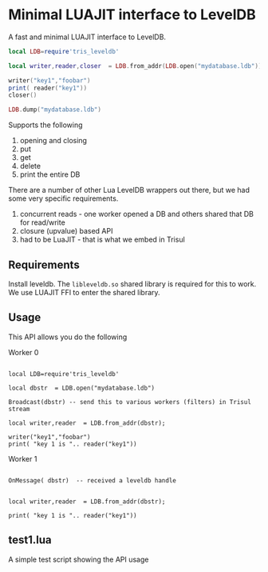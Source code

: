 Minimal LUAJIT interface to LevelDB 
================================

A fast and minimal LUAJIT interface to LevelDB. 

```lua
local LDB=require'tris_leveldb'

local writer,reader,closer  = LDB.from_addr(LDB.open("mydatabase.ldb"))

writer("key1","foobar")
print( reader("key1"))
closer()

LDB.dump("mydatabase.ldb") 

```

Supports the following 

1. opening and closing 
2. put 
3. get
4. delete
5. print the entire DB 


There are a number of other Lua LevelDB wrappers out there, but we had some very specific requirements.

1. concurrent reads - one worker opened a DB and others shared that DB for read/write
2. closure (upvalue) based API 
3. had to be LuaJIT - that is what we embed in Trisul 


Requirements
------------

Install leveldb. The `libleveldb.so`  shared library is required for this to work. 
We use LUAJIT FFI to enter the shared library.


Usage
-----
This API allows you do the following 

Worker 0

````

local LDB=require'tris_leveldb'

local dbstr  = LDB.open("mydatabase.ldb")

Broadcast(dbstr) -- send this to various workers (filters) in Trisul stream 

local writer,reader  = LDB.from_addr(dbstr);

writer("key1","foobar")
print( "key 1 is ".. reader("key1"))

````

Worker 1

````

OnMessage( dbstr)  -- received a leveldb handle 


local writer,reader  = LDB.from_addr(dbstr);

print( "key 1 is ".. reader("key1"))

````



test1.lua
---------

A simple test script showing the API usage 

